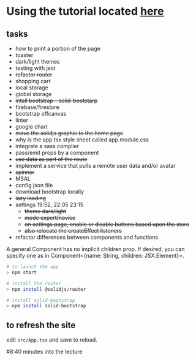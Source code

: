 # Using the tutorial located [here](https://www.youtube.com/watch?v=pFEZLQ6DOf0)

## tasks
- how to print a portion of the page
- toaster
- dark/light themes
- testing with jest
- ~~refactor router~~
- shopping cart
- local storage
- global storage
- ~~intall bootstrap - solid-bootstarp~~
- firebase/firestore
- bootstrap offcanvas
- linter
- google chart
- ~~move the solidjs graphic to the home page~~
- why is the app.tsx style sheet called app.module.css
- integrate a sass complier
- pass/emit props by a component
- ~~use data as part of the route~~
- implement a service that pulls a remote user data and/or avatar
- ~~spinner~~
- MSAL
- config json file
- download bootstrap locally
- ~~lazy loading~~
- settings 19:52, 22:05 23:15
  - ~~theme dark/light~~
  - ~~mode expert/novice~~
  - ~~on settings page, enable or disable buttons based upon the store~~
  - ~~also relocate the createEffect listeners~~
- refactor differences between components and functions

A general Component has no implicit children prop. If desired, you can specify one as in Component<{name: String, children: JSX.Element}>.

```bash
# to launch the app
> npm start
```

```bash
# install the router
> npm install @solidjs/router
```

```bash
# install solid-bootstrap
> npm install solid-bootstrap
```
## to refresh the site
edit <code>src/App.tsx</code> and save to reload.

#8:40 minutes into the lecture
